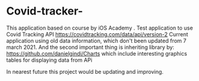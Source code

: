 # Covid-tracker-

This application based on course by iOS Academy .
Test application to use Covid Tracking API https://covidtracking.com/data/api/version-2
Current application using old data information, which don't been updated from 7 march 2021. 
And the second important thing is inheriting library by:
https://github.com/danielgindi/Charts which include interesting graphics tables for displaying data from APi

In nearest future this project would be updating and improving.

